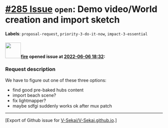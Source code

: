 # [\#285 Issue](https://github.com/V-Sekai/V-Sekai.github.io/issues/285) `open`: Demo video/World creation and import sketch
**Labels**: `proposal-request`, `priority-3-do-it-now`, `impact-3-essential`


#### <img src="https://avatars.githubusercontent.com/u/32321?u=c2e06a3d2b49a467aa907e54aa259516440267cc&v=4" width="50">[fire](https://github.com/fire) opened issue at [2022-06-06 18:32](https://github.com/V-Sekai/V-Sekai.github.io/issues/285):

### Request description

We have to figure out one of these three options:

- find good pre-baked hubs content
- import beach scene?
- fix lightmapper?
- maybe sdfgi suddenly works ok after mux patch




-------------------------------------------------------------------------------



[Export of Github issue for [V-Sekai/V-Sekai.github.io](https://github.com/V-Sekai/V-Sekai.github.io).]
